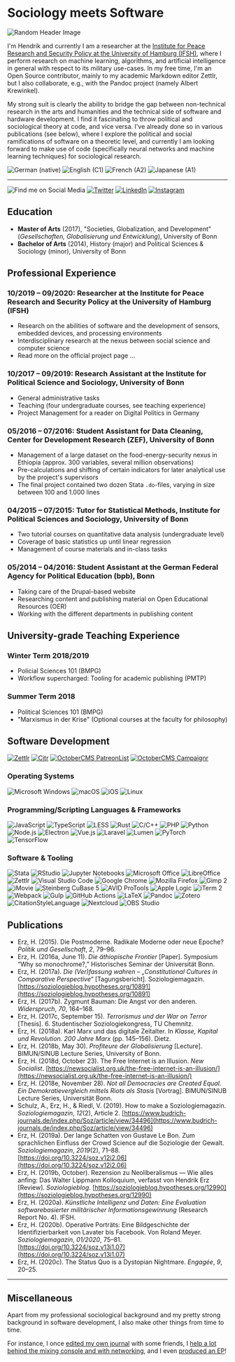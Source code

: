 # Sociology meets Software

![Random Header Image](https://source.unsplash.com/1000x200/?books,social,computer)

I'm Hendrik and currently I am a researcher at the [Institute for Peace Research and Security Policy at the University of Hamburg (IFSH)](https://ifsh.de/en), where I perform research on machine learning, algorithms, and artificial intelligence in general with respect to its military use-cases. In my free time, I'm an Open Source contributor, mainly to my academic Markdown editor Zettlr, but I also collaborate, e.g., with the Pandoc project (namely Albert Krewinkel).

My strong suit is clearly the ability to bridge the gap between non-technical research in the arts and humanities and the technical side of software and hardware development. I find it fascinating to throw political and sociological theory at code, and vice versa. I've already done so in various publications (see below), where I explore the political and social ramifications of software on a theoretic level, and currently I am looking forward to make use of code (specifically neural networks and machine learning techniques) for sociological research.

![German (native)](https://img.shields.io/static/v1?label=language&message=Deutsch%20%28native%29&color=crimson)
![English (C1)](https://img.shields.io/static/v1?label=language&message=English%20%28C1%29&color=crimson)
![French (A2)](https://img.shields.io/static/v1?label=language&message=Français%20%28A2%29&color=crimson)
![Japanese (A1)](https://img.shields.io/static/v1?label=language&message=%E6%97%A5%E6%9C%AC%E8%AA%9E%20%28A1%29&color=crimson)

***

![Find me on Social Media](https://img.shields.io/static/v1?label=Find%20me%20on&message=Social%20Media&color=555)
[![Twitter](https://img.shields.io/static/v1?label=Twitter&message=@sahiralsaid&color=1DA1F2&logo=twitter)](https://www.twitter.com/sahiralsaid)
[![LinkedIn](https://img.shields.io/static/v1?label=LinkedIn&message=Hendrik%20Erz&color=0077B5&logo=linkedin)](https://www.linkedin.com/in/hendrik-erz/)
[![Instagram](https://img.shields.io/static/v1?label=Instagram&message=nathan_lesage&color=E4405F&logo=instagram)](https://www.instagram.com/nathan_lesage/)

## Education

- **Master of Arts** (2017), "Societies, Globalization, and Development" (_Gesellschaften, Globalisierung und Entwicklung_), University of Bonn
- **Bachelor of Arts** (2014), History (major) and Political Sciences & Sociology (minor), University of Bonn

## Professional Experience

### 10/2019 – 09/2020: Researcher at the Institute for Peace Research and Security Policy at the University of Hamburg (IFSH)

* Research on the abilities of software and the development of sensors, embedded devices, and processing environments
* Interdisciplinary research at the nexus between social science and computer science
* Read more on the official project page …

### 10/2017 – 09/2019: Research Assistant at the Institute for Political Science and Sociology, University of Bonn

* General administrative tasks
* Teaching (four undergraduate courses, see teaching experience)
* Project Management for a reader on Digital Politics in Germany

### 05/2016 – 07/2016: Student Assistant for Data Cleaning, Center for Development Research (ZEF), University of Bonn

* Management of a large dataset on the food-energy-security nexus in Ethiopia (approx. 300 variables, several million observations)
* Pre-calculations and shifting of certain indicators for later analytical use by the project's supervisors
* The final project contained two dozen Stata `.do`-files, varying in size between 100 and 1.000 lines

### 04/2015 – 07/2015: Tutor for Statistical Methods, Institute for Political Sciences and Sociology, University of Bonn

* Two tutorial courses on quantitative data analysis (undergraduate level)
* Coverage of basic statistics up until linear regression
* Management of course materials and in-class tasks

### 05/2014 – 04/2016: Student Assistant at the German Federal Agency for Political Education (bpb), Bonn

* Taking care of the Drupal-based website
* Researching content and publishing material on Open Educational Resources (OER)
* Working with the different departments in publishing content

## University-grade Teaching Experience

### Winter Term 2018/2019

* Policial Sciences 101 (BMPG)
* Workflow supercharged: Tooling for academic publishing (PMTP)

### Summer Term 2018
 
* Political Sciences 101 (BMPG)
* "Marxismus in der Krise" (Optional courses at the faculty for philosophy)

## Software Development

[![Zettlr](https://img.shields.io/static/v1?label=App&message=Zettlr&color=1cb27e&logo=javascript)](https://www.zettlr.com/)
[![Citr](https://img.shields.io/static/v1?label=lib&message=Citr&color=yellow&logo=javascript)](https://github.com/Zettlr/Citr/)
[![OctoberCMS PatreonList](https://img.shields.io/static/v1?label=plugin&message=PatreonList&color=red&logo=laravel)](https://github.com/nathanlesage/oc-patreonlist/)
[![OctoberCMS Campaignr](https://img.shields.io/static/v1?label=plugin&message=Campaignr&color=red&logo=laravel)](https://github.com/nathanlesage/oc-campaignr/)

### Operating Systems

![Microsoft Windows](https://img.shields.io/static/v1?label=OS&message=Microsoft%20Windows&color=0078D6&logo=windows)
![macOS](https://img.shields.io/static/v1?label=OS&message=macOS&color=999999&logo=apple)
![iOS](https://img.shields.io/static/v1?label=OS&message=iOS&color=000000&logo=ios)
![Linux](https://img.shields.io/static/v1?label=OS&message=Linux&color=A81D33&logo=debian)

### Programming/Scripting Languages & Frameworks

![JavaScript](https://img.shields.io/static/v1?label=lang&message=JavaScript&color=F7DF1E&logo=javascript)
![TypeScript](https://img.shields.io/static/v1?label=lang&message=TypeScript&color=007ACC&logo=typescript)
![LESS](https://img.shields.io/static/v1?label=lang&message=LESS&color=1572B6&logo=css3)
![Rust](https://img.shields.io/static/v1?label=lang&message=Rust&color=000&logo=rust)
![C/C++](https://img.shields.io/static/v1?label=lang&message=C++&color=00599C&logo=c)
![PHP](https://img.shields.io/static/v1?label=lang&message=PHP&color=777BB4&logo=php)
![Python](https://img.shields.io/static/v1?label=lang&message=Python&color=3776AB&logo=python)
![Node.js](https://img.shields.io/static/v1?label=framework&message=Node.js&color=339933&logo=node-dot-js)
![Electron](https://img.shields.io/static/v1?label=framework&message=Electron&color=47848F&logo=electron)
![Vue.js](https://img.shields.io/static/v1?label=framework&message=Vue.js&color=4FC08D&logo=vue-dot-js)
![Laravel](https://img.shields.io/static/v1?label=framework&message=Laravel&color=FF2D20&logo=laravel)
![Lumen](https://img.shields.io/static/v1?label=framework&message=Lumen&color=E74430&logo=lumen)
![PyTorch](https://img.shields.io/static/v1?label=framework&message=PyTorch&color=EE4C2C&logo=pytorch)
![TensorFlow](https://img.shields.io/static/v1?label=framework&message=TensorFlow&color=FF6F00&logo=tensorflow)

### Software & Tooling

![Stata](https://img.shields.io/static/v1?label=statistics&message=Stata&color=3776AB)
![RStudio](https://img.shields.io/static/v1?label=statistics&message=RStudio&color=276DC3&logo=r)
![Jupyter Notebooks](https://img.shields.io/static/v1?label=statistics&message=Jupyter%20Notebooks&color=F37626&logo=jupyter)
![Microsoft Office](https://img.shields.io/static/v1?label=office&message=MS%20Office&color=D83B01&logo=microsoftoffice)
![LibreOffice](https://img.shields.io/static/v1?label=office&message=LibreOffice&color=18A303&logo=libreoffice)
![Zettlr](https://img.shields.io/static/v1?label=office&message=Zettlr&color=1cb27e)
![Visual Studio Code](https://img.shields.io/static/v1?label=editing&message=VSCode&color=007ACC&logo=visualstudiocode)
![Google Chrome](https://img.shields.io/static/v1?label=office&message=Google%20Chrome&color=4285F4&logo=googlechrome)
![Mozilla Firefox](https://img.shields.io/static/v1?label=office&message=Mozilla%20Firefox&color=FF7139&logo=firefoxbrowser)
![Gimp 2](https://img.shields.io/static/v1?label=photo&message=GIMP%202&color=5C5543)
![iMovie](https://img.shields.io/static/v1?label=video&message=iMovie&color=000000)
![Steinberg CuBase 5](https://img.shields.io/static/v1?label=audio&message=Steinberg%20CuBase%205&color=1cb27e)
![AVID ProTools](https://img.shields.io/static/v1?label=audio&message=AVID%20ProTools&color=1cb27e)
![Apple Logic](https://img.shields.io/static/v1?label=audio&message=Apple%20Logic&color=000000)
![iTerm 2](https://img.shields.io/static/v1?label=terminal&message=iTerm%202&color=1cb27e)
![Webpack](https://img.shields.io/static/v1?label=tooling&message=Webpack&color=8DD6F9&logo=webpack)
![Gulp](https://img.shields.io/static/v1?label=tooling&message=Gulp&color=CF4647&logo=gulp)
![GitHub Actions](https://img.shields.io/static/v1?label=tooling&message=GitHub%20Actions&color=2088FF&logo=githubactions)
![LaTeX](https://img.shields.io/static/v1?label=tooling&message=LaTeX&color=008080&logo=latex)
![Pandoc](https://img.shields.io/static/v1?label=tooling&message=Pandoc&color=000000)
![Zotero](https://img.shields.io/static/v1?label=tooling&message=Zotero&color=cc2936)
![CitationStyleLanguage](https://img.shields.io/static/v1?label=tooling&message=Citation%20Style%20Language%20%28CSL%29&color=2d98e0)
![Nextcloud](https://img.shields.io/static/v1?label=tooling&message=Nextcloud&color=0082C9&logo=nextcloud)
![OBS Studio](https://img.shields.io/static/v1?label=tooling&message=OBS%20Studio&color=302E31&logo=obsstudio)
  
## Publications

* Erz, H. (2015). Die Postmoderne. Radikale Moderne oder neue Epoche? _Politik und Gesellschaft_, _2_, 79–96.
* Erz, H. (2016a, June 11). _Die äthiopische Frontier_ \[Paper\]. Symposium “Why so monochrome?,” Historisches Seminar der Universität Bonn.
* Erz, H. (2017a). _Die (Ver)fassung wahren – „Constitutional Cultures in Comparative Perspective“_ \[Tagungsbericht\]. Soziologiemagazin. [https://soziologieblog.hypotheses.org/10891](https://soziologieblog.hypotheses.org/10891)
* Erz, H. (2017b). Zygmunt Bauman: Die Angst vor den anderen. _Widerspruch_, _70_, 164–168.
* Erz, H. (2017c, September 15). _Terrorismus und der War on Terror_ \[Thesis\]. 6. Studentischer Soziologiekongress, TU Chemnitz.
* Erz, H. (2018a). Karl Marx und das digitale Zeitalter. In _Klasse, Kapital und Revolution. 200 Jahre Marx_ (pp. 145–156). Dietz.
* Erz, H. (2018b, May 30). _Profiteure der Globalisierung_ \[Lecture\]. BIMUN/SINUB Lecture Series, University of Bonn.
* Erz, H. (2018d, October 23). The Free Internet is an Illusion. _New Socialist_. [https://newsocialist.org.uk/the-free-internet-is-an-illusion/](https://newsocialist.org.uk/the-free-internet-is-an-illusion/)
* Erz, H. (2018e, November 28). _Not all Democracies are Created Equal. Ein Demokratievergleich mittels Riots als Stasis_ \[Vortrag\]. BIMUN/SINUB Lecture Series, Universität Bonn.
* Schulz, A., Erz, H., & Riedl, V. (2019). How to make a Soziologiemagazin. _Soziologiemagazin_, _12_(2), Article 2. [https://www.budrich-journals.de/index.php/Soz/article/view/34496](https://www.budrich-journals.de/index.php/Soz/article/view/34496)
* Erz, H. (2019a). Der lange Schatten von Gustave Le Bon. Zum sprachlichen Einfluss der Crowd Science auf die Soziologie der Gewalt. _Soziologiemagazin_, _2019_(2), 71–88. [https://doi.org/10.3224/soz.v12i2.06](https://doi.org/10.3224/soz.v12i2.06)
* Erz, H. (2019b, October). Rezension zu Neoliberalismus — Wie alles anfing: Das Walter Lippmann Kolloquium, verfasst von Hendrik Erz \[Review\]. _Soziologieblog_. [https://soziologieblog.hypotheses.org/12990](https://soziologieblog.hypotheses.org/12990)
* Erz, H. (2020a). _Künstliche Intelligenz und Daten: Eine Evaluation softwarebasierter militärischer Informationsgewinnung_ (Research Report No. 4). IFSH.
* Erz, H. (2020b). Operative Porträts: Eine Bildgeschichte der Identifizierbarkeit von Lavater bis Facebook. Von Roland Meyer. _Soziologiemagazin_, _01/2020_, 75–81. [https://doi.org/10.3224/soz.v13i1.07](https://doi.org/10.3224/soz.v13i1.07)
* Erz, H. (2020c). The Status Quo is a Dystopian Nightmare. _Engagée_, _9_, 20–25.

***

## Miscellaneous

Apart from my professional sociological background and my pretty strong background in software development, I also make other things from time to time.

For instance, I once [edited my own journal](https://www.dispositio-opinio.de/) with some friends, I [help a lot behind the mixing console and with networking](https://www.green-juice.de/), and I even [produced an EP](https://open.spotify.com/album/1unyh75PifL4izuB52ZbCV?si=MME-ZkFOQdyPU0NU_V3uzQ)!
